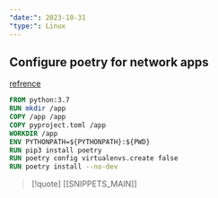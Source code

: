 ```yaml
---
"date:": 2023-10-31
"type:": Linux
---
```

## Configure poetry for network apps 

[refrence](https://medium.com/@harpalsahota/dockerizing-python-poetry-applications-1aa3acb76287)
```dockerfile
FROM python:3.7
RUN mkdir /app 
COPY /app /app
COPY pyproject.toml /app 
WORKDIR /app
ENV PYTHONPATH=${PYTHONPATH}:${PWD} 
RUN pip3 install poetry
RUN poetry config virtualenvs.create false
RUN poetry install --no-dev

```





>[!quote] [[SNIPPETS_MAIN]]